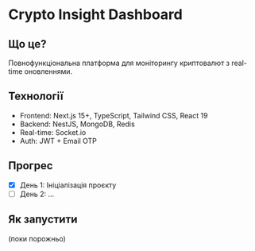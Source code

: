 # Crypto Insight Dashboard

## Що це?

Повнофункціональна платформа для моніторингу криптовалют з real-time оновленнями.

## Технології

- Frontend: Next.js 15+, TypeScript, Tailwind CSS, React 19
- Backend: NestJS, MongoDB, Redis
- Real-time: Socket.io
- Auth: JWT + Email OTP

## Прогрес

- [x] День 1: Ініціалізація проєкту
- [ ] День 2: ...

## Як запустити

(поки порожньо)
